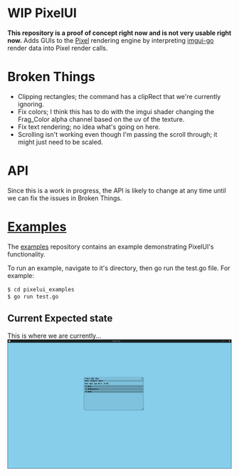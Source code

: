# WIP PixelUI
**This repository is a proof of concept right now and is not very usable right now.**
Adds GUIs to the [Pixel](https://github.com/faiface/pixel) rendering engine by interpreting [imgui-go](https://github.com/inkyblackness/imgui-go) render data into Pixel render calls.

# Broken Things
* Clipping rectangles; the command has a clipRect that we're currently ignoring.
* Fix colors; I think this has to do with the imgui shader changing the Frag_Color alpha channel based on the uv of the texture.
* Fix text rendering; no idea what's going on here.
* Scrolling isn't working even though I'm passing the scroll through; it might just need to be scaled.

# API
Since this is a work in progress, the API is likely to change at any time until we can fix the issues in Broken Things.

# [Examples](https://github.com/dusk125/pixelui_examples)
The [examples](https://github.com/dusk125/pixelui_examples) repository contains an example demonstrating PixelUI's functionality.

To run an example, navigate to it's directory, then go run the test.go file. For example:

```
$ cd pixelui_examples
$ go run test.go
```

## Current Expected state
This is where we are currently...
![Current State](https://github.com/dusk125/pixelui_examples/blob/master/screenshots/current_state.png)
